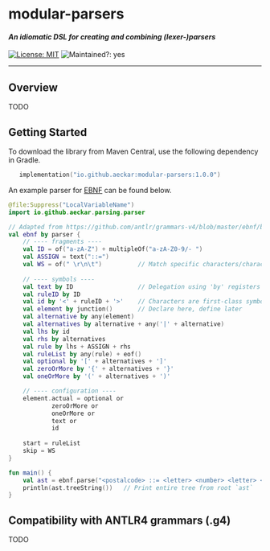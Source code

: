 # modular-parsers
#### *An idiomatic DSL for creating and combining (lexer-)parsers*
[![License: MIT](https://img.shields.io/badge/License-MIT-yellow.svg)](https://opensource.org/licenses/MIT) ![Maintained?: yes](https://img.shields.io/badge/Maintained%3F-yes-green.svg)

---
## Overview
TODO
## Getting Started
To download the library from Maven Central, use the following dependency in Gradle.
```kotlin
   implementation("io.github.aeckar:modular-parsers:1.0.0")
```
An example parser for [EBNF](https://en.wikipedia.org/wiki/Extended_Backus%E2%80%93Naur_form) can be found below.
```kotlin
@file:Suppress("LocalVariableName")
import io.github.aeckar.parsing.parser

// Adapted from https://github.com/antlr/grammars-v4/blob/master/ebnf/bnf.g4
val ebnf by parser {
    // ---- fragments ----
    val ID = of("a-zA-Z") + multipleOf("a-zA-Z0-9/- ")
    val ASSIGN = text("::=")
    val WS = of(" \r\n\t")          // Match specific characters/character ranges
    
    // ---- symbols ----
    val text by ID                  // Delegation using 'by' registers symbol
    val ruleID by ID
    val id by '<' + ruleID + '>'    // Characters are first-class symbols
    val element by junction()       // Declare here, define later
    val alternative by any(element)
    val alternatives by alternative + any('|' + alternative)
    val lhs by id
    val rhs by alternatives
    val rule by lhs + ASSIGN + rhs
    val ruleList by any(rule) + eof()
    val optional by '[' + alternatives + ']'
    val zeroOrMore by '{' + alternatives + '}'
    val oneOrMore by '(' + alternatives + ')'

    // ---- configuration ----
    element.actual = optional or
            zeroOrMore or
            oneOrMore or
            text or
            id
    
    start = ruleList
    skip = WS
}

fun main() {
    val ast = ebnf.parse("<postalcode> ::= <letter> <number> <letter> <number> <letter> <number>")
    println(ast.treeString())   // Print entire tree from root `ast`
}
```
## Compatibility with ANTLR4 grammars (.g4)
TODO